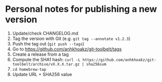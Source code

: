 # Personal notes for publishing a new version

1. Update/check CHANGELOG.md
2. Tag the version with Git (e.g. `git tag --annotate v1.2.3`)
3. Push the tag out (`git push --tags`)
4. Go to <https://github.com/anhkhoakz/git-toolbelt/tags>
5. Create a release from a tag
6. Compute the SHA1 hash:
    `curl -L https://github.com/anhkhoakz/git-toolbelt/archive/vX.X.X.tar.gz | sha256sum`
7. `cd homebrew-tap`
8. Update URL + SHA256 value
